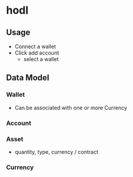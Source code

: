 # hodl

## Usage

- Connect a wallet
- Click add account
  - select a wallet
## Data Model

### Wallet

- Can be associated with one or more Currency

### Account

### Asset

- quantity, type, currency / contract

### Currency